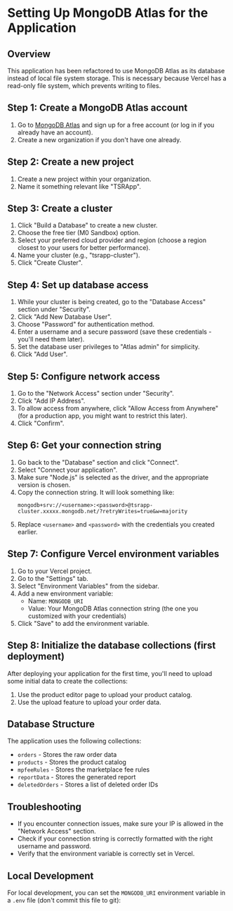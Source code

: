 # Setting Up MongoDB Atlas for the Application

## Overview
This application has been refactored to use MongoDB Atlas as its database instead of local file system storage. This is necessary because Vercel has a read-only file system, which prevents writing to files.

## Step 1: Create a MongoDB Atlas account
1. Go to [MongoDB Atlas](https://www.mongodb.com/cloud/atlas) and sign up for a free account (or log in if you already have an account).
2. Create a new organization if you don't have one already.

## Step 2: Create a new project
1. Create a new project within your organization.
2. Name it something relevant like "TSRApp".

## Step 3: Create a cluster
1. Click "Build a Database" to create a new cluster.
2. Choose the free tier (M0 Sandbox) option.
3. Select your preferred cloud provider and region (choose a region closest to your users for better performance).
4. Name your cluster (e.g., "tsrapp-cluster").
5. Click "Create Cluster".

## Step 4: Set up database access
1. While your cluster is being created, go to the "Database Access" section under "Security".
2. Click "Add New Database User".
3. Choose "Password" for authentication method.
4. Enter a username and a secure password (save these credentials - you'll need them later).
5. Set the database user privileges to "Atlas admin" for simplicity.
6. Click "Add User".

## Step 5: Configure network access
1. Go to the "Network Access" section under "Security".
2. Click "Add IP Address".
3. To allow access from anywhere, click "Allow Access from Anywhere" (for a production app, you might want to restrict this later).
4. Click "Confirm".

## Step 6: Get your connection string
1. Go back to the "Database" section and click "Connect".
2. Select "Connect your application".
3. Make sure "Node.js" is selected as the driver, and the appropriate version is chosen.
4. Copy the connection string. It will look something like:
   ```
   mongodb+srv://<username>:<password>@tsrapp-cluster.xxxxx.mongodb.net/?retryWrites=true&w=majority
   ```
5. Replace `<username>` and `<password>` with the credentials you created earlier.

## Step 7: Configure Vercel environment variables
1. Go to your Vercel project.
2. Go to the "Settings" tab.
3. Select "Environment Variables" from the sidebar.
4. Add a new environment variable:
   - Name: `MONGODB_URI`
   - Value: Your MongoDB Atlas connection string (the one you customized with your credentials)
5. Click "Save" to add the environment variable.

## Step 8: Initialize the database collections (first deployment)
After deploying your application for the first time, you'll need to upload some initial data to create the collections:
1. Use the product editor page to upload your product catalog.
2. Use the upload feature to upload your order data.

## Database Structure
The application uses the following collections:
- `orders` - Stores the raw order data
- `products` - Stores the product catalog
- `mpfeeRules` - Stores the marketplace fee rules
- `reportData` - Stores the generated report
- `deletedOrders` - Stores a list of deleted order IDs

## Troubleshooting
- If you encounter connection issues, make sure your IP is allowed in the "Network Access" section.
- Check if your connection string is correctly formatted with the right username and password.
- Verify that the environment variable is correctly set in Vercel.

## Local Development
For local development, you can set the `MONGODB_URI` environment variable in a `.env` file (don't commit this file to git): 